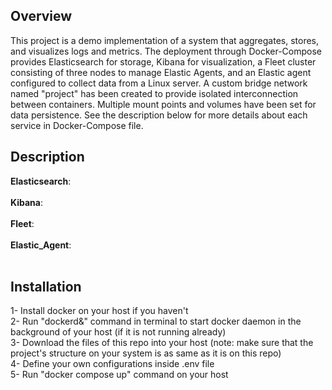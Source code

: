## Overview
This project is a demo implementation of a system that aggregates, stores, and visualizes logs and metrics. The deployment through Docker-Compose provides Elasticsearch for storage, Kibana for visualization, a Fleet cluster consisting of three nodes to manage Elastic Agents, and an Elastic agent configured to collect data from a Linux server. A custom bridge network named "project" has been created to provide isolated interconnection between containers. Multiple mount points and volumes have been set for data persistence. See the description below for more details about each service in Docker-Compose file.

## Description
**Elasticsearch**:<br>
<br>
**Kibana**:<br>
<br>
**Fleet**:<br>
<br>
**Elastic_Agent**:<br>
<br>

## Installation
1- Install docker on your host if you haven't<br>
2- Run "dockerd&" command in terminal to start docker daemon in the background of your host (if it is not running already)<br>
3- Download the files of this repo into your host (note: make sure that the project's structure on your system is as same as it is on this repo)<br>
4- Define your own configurations inside .env file<br>
5- Run "docker compose up" command on your host<br>
